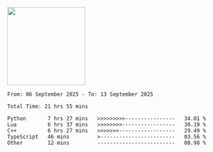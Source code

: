 <img height="180em" src="https://github-readme-stats-eight-theta.vercel.app/api?username=bkundev&show_icons=true&theme=radical&include_all_commits=true&count_private=true"/>
<!--START_SECTION:waka-->

```all_time
From: 06 September 2025 - To: 13 September 2025

Total Time: 21 hrs 55 mins

Python       7 hrs 27 mins   >>>>>>>>>----------------   34.01 %
Lua          6 hrs 37 mins   >>>>>>>>-----------------   30.19 %
C++          6 hrs 27 mins   >>>>>>>------------------   29.49 %
TypeScript   46 mins         >------------------------   03.56 %
Other        12 mins         -------------------------   00.98 %
```

<!--END_SECTION:waka-->
